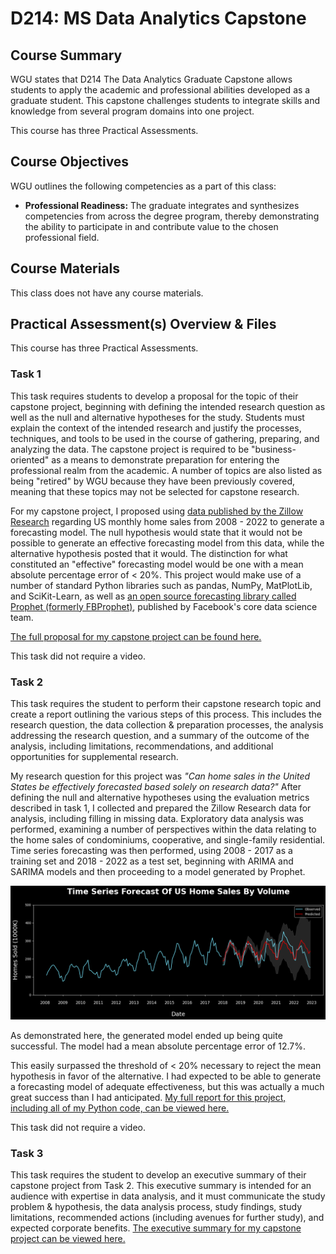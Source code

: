 # D214: MS Data Analytics Capstone

## Course Summary

WGU states that D214 The Data Analytics Graduate Capstone allows students to apply the academic and professional abilities developed as a graduate student. This capstone challenges students to integrate skills and knowledge from several program domains into one project.

This course has three Practical Assessments. 

## Course Objectives

WGU outlines the following competencies as a part of this class:
- **Professional Readiness:** The graduate integrates and synthesizes competencies from across the degree program, thereby demonstrating the ability to participate in and contribute value to the chosen professional field.

## Course Materials

This class does not have any course materials. 

## Practical Assessment(s) Overview & Files

This course has three Practical Assessments. 

### Task 1

This task requires students to develop a proposal for the topic of their capstone project, beginning with defining the intended research question as well as the null and alternative hypotheses for the study. Students must explain the context of the intended research and justify the processes, techniques, and tools to be used in the course of gathering, preparing, and analyzing the data. The capstone project is required to be "business-oriented" as a means to demonstrate preparation for entering the professional realm from the academic. A number of topics are also listed as being "retired" by WGU because they have been previously covered, meaning that these topics may not be selected for capstone research. 

For my capstone project, I proposed using [data published by the Zillow Research](https://www.zillow.com/research/data/) regarding US monthly home sales from 2008 - 2022 to generate a forecasting model. The null hypothesis would state that it would not be possible to generate an effective forecasting model from this data, while the alternative hypothesis posted that it would. The distinction for what constituted an "effective" forecasting model would be one with a mean absolute percentage error of < 20%. This project would make use of a number of standard Python libraries such as pandas, NumPy, MatPlotLib, and SciKit-Learn, as well as [an open source forecasting library called Prophet (formerly FBProphet)](https://facebook.github.io/prophet/), published by Facebook's core data science team. 

[The full proposal for my capstone project can be found here.](/D214/D214_Task_1.pdf)

This task did not require a video. 

### Task 2

This task requires the student to perform their capstone research topic and create a report outlining the various steps of this process. This includes the research question, the data collection & preparation processes, the analysis addressing the research question, and a summary of the outcome of the analysis, including limitations, recommendations, and additional opportunities for supplemental research. 

My research question for this project was *"Can home sales in the United States be effectively forecasted based solely on research data?"* After defining the null and alternative hypotheses using the evaluation metrics described in task 1, I collected and prepared the Zillow Research data for analysis, including filling in missing data. Exploratory data analysis was performed, examining a number of perspectives within the data relating to the home sales of condominiums, cooperative, and single-family residential. Time series forecasting was then performed, using 2008 - 2017 as a training set and 2018 - 2022 as a test set, beginning with ARIMA and SARIMA models and then proceeding to a model generated by Prophet. 

![2018-2022 Forecast](/images/HomeSales_Final_2008_2022.png)

As demonstrated here, the generated model ended up being quite successful. The model had a mean absolute percentage error of 12.7%. 

This easily surpassed the threshold of < 20% necessary to reject the mean hypothesis in favor of the alternative. I had expected to be able to generate a forecasting model of adequate effectiveness, but this was actually a much great success than I had anticipated. [My full report for this project, including all of my Python code, can be viewed here.](/D214/D214_Task_2.ipynb.ipynb)

This task did not require a video. 

### Task 3

This task requires the student to develop an executive summary of their capstone project from Task 2. This executive summary is intended for an audience with expertise in data analysis, and it must communicate the study problem & hypothesis, the data analysis process, study findings, study limitations, recommended actions (including avenues for further study), and expected corporate benefits. [The executive summary for my capstone project can be viewed here.](/D214/D214_Task_3.pdf)

